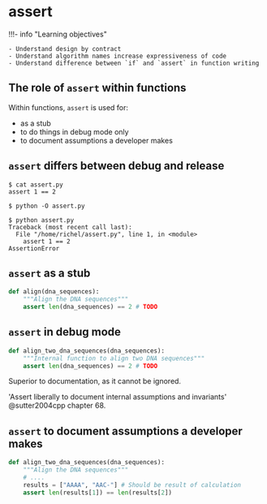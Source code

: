 # assert

!!!- info "Learning objectives"

    - Understand design by contract
    - Understand algorithm names increase expressiveness of code
    - Understand difference between `if` and `assert` in function writing

## The role of `assert` within functions

Within functions, `assert` is used for:

- as a stub
- to do things in debug mode only
- to document assumptions a developer makes

## `assert` differs between debug and release

```
$ cat assert.py 
assert 1 == 2

$ python -O assert.py 

$ python assert.py 
Traceback (most recent call last):
  File "/home/richel/assert.py", line 1, in <module>
    assert 1 == 2
AssertionError
```

## `assert` as a stub


```python
def align(dna_sequences):
    """Align the DNA sequences"""
    assert len(dna_sequences) == 2 # TODO
```

## `assert` in debug mode

```python
def align_two_dna_sequences(dna_sequences):
    """Internal function to align two DNA sequences"""
    assert len(dna_sequences) == 2 # TODO
```

Superior to documentation, as it cannot be ignored.

'Assert liberally to document internal assumptions and invariants' @sutter2004cpp chapter 68.

## `assert` to document assumptions a developer makes

```python
def align_two_dna_sequences(dna_sequences):
    """Align the DNA sequences"""
    # ....
    results = ["AAAA", "AAC-"] # Should be result of calculation
    assert len(results[1]) == len(results[2])
```
